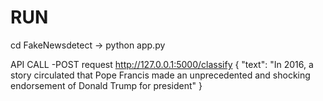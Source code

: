 # RUN
cd  FakeNewsdetect -> 
python app.py

API CALL -POST request
http://127.0.0.1:5000/classify
{
  "text": "In 2016, a story circulated that Pope Francis made an unprecedented and shocking endorsement of Donald Trump for president"
}


